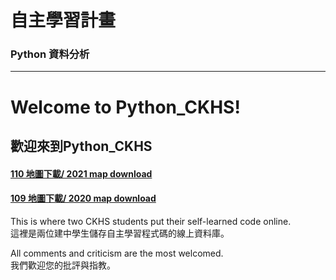# 自主學習計畫
### Python 資料分析
---
# Welcome to Python_CKHS!    
## 歡迎來到Python_CKHS  
#### [110 地圖下載/ 2021 map download](https://drive.google.com/file/d/1wcdlr0nXwRiip890IfXGeKh-oJsOETO8/view?usp=sharing)
#### [109 地圖下載/ 2020 map download](https://drive.google.com/file/d/1OrGLMSZ_FG_q6Gz-xSN_Qzl6lPHpWOeH/view?usp=sharing)

This is where two CKHS students put their self-learned code online.  
這裡是兩位建中學生儲存自主學習程式碼的線上資料庫。

All comments and criticism are the most welcomed.  
我們歡迎您的批評與指教。
